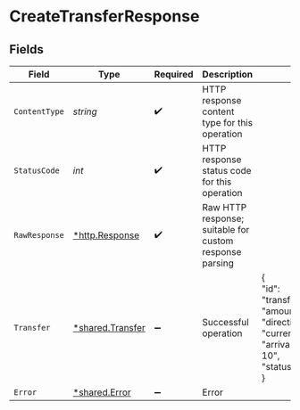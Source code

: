 # CreateTransferResponse


## Fields

| Field                                                                                                                                                   | Type                                                                                                                                                    | Required                                                                                                                                                | Description                                                                                                                                             | Example                                                                                                                                                 |
| ------------------------------------------------------------------------------------------------------------------------------------------------------- | ------------------------------------------------------------------------------------------------------------------------------------------------------- | ------------------------------------------------------------------------------------------------------------------------------------------------------- | ------------------------------------------------------------------------------------------------------------------------------------------------------- | ------------------------------------------------------------------------------------------------------------------------------------------------------- |
| `ContentType`                                                                                                                                           | *string*                                                                                                                                                | :heavy_check_mark:                                                                                                                                      | HTTP response content type for this operation                                                                                                           |                                                                                                                                                         |
| `StatusCode`                                                                                                                                            | *int*                                                                                                                                                   | :heavy_check_mark:                                                                                                                                      | HTTP response status code for this operation                                                                                                            |                                                                                                                                                         |
| `RawResponse`                                                                                                                                           | [*http.Response](https://pkg.go.dev/net/http#Response)                                                                                                  | :heavy_check_mark:                                                                                                                                      | Raw HTTP response; suitable for custom response parsing                                                                                                 |                                                                                                                                                         |
| `Transfer`                                                                                                                                              | [*shared.Transfer](../../../pkg/models/shared/transfer.md)                                                                                              | :heavy_minus_sign:                                                                                                                                      | Successful operation                                                                                                                                    | {<br/>"id": "transfer_xle830ef8djeoiu",<br/>"amount": 700284,<br/>"direction": "cash_out",<br/>"currency": "USD",<br/>"arrival_date": "2023-05-10",<br/>"status": "submitted"<br/>} |
| `Error`                                                                                                                                                 | [*shared.Error](../../../pkg/models/shared/error.md)                                                                                                    | :heavy_minus_sign:                                                                                                                                      | Error                                                                                                                                                   |                                                                                                                                                         |